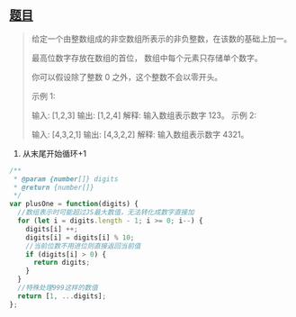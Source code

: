 ## [题目](https://leetcode-cn.com/problems/plus-one)



> 给定一个由整数组成的非空数组所表示的非负整数，在该数的基础上加一。
>
> 最高位数字存放在数组的首位， 数组中每个元素只存储单个数字。
>
> 你可以假设除了整数 0 之外，这个整数不会以零开头。
>
> 示例 1:
>
> 输入: [1,2,3]
> 输出: [1,2,4]
> 解释: 输入数组表示数字 123。
> 示例 2:
>
> 输入: [4,3,2,1]
> 输出: [4,3,2,2]
> 解释: 输入数组表示数字 4321。
>
> 

1. 从末尾开始循环+1

```javascript
/**
 * @param {number[]} digits
 * @return {number[]}
 */
var plusOne = function(digits) {
  //数组表示时可能超过JS最大数值，无法转化成数字直接加
  for (let i = digits.length - 1; i >= 0; i--) {
    digits[i] ++;
    digits[i] = digits[i] % 10;
    //当前位数不用进位则直接返回当前值
    if (digits[i] > 0) {
      return digits;
    }
  }
  //特殊处理999这样的数值
  return [1, ...digits];
};
```

